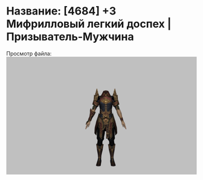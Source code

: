 # Название: [4684] +3 Мифрилловый легкий доспех | Призыватель-Мужчина

Просмотр файла:
![p080021.png](p080021.png)